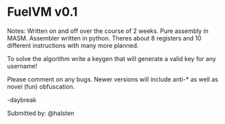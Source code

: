 # FuelVM v0.1

Notes:
Written on and off over the course of 2 weeks.  Pure assembly in MASM.  Assembler written in python.  Theres about 8 registers and 10 different instructions with many more planned.

To solve the algorithm write a keygen that will generate a valid key for any username!

Please comment on any bugs.  Newer versions will include anti-* as well as novel (fun) obfuscation.
 
 -daybreak

Submitted by: @halsten